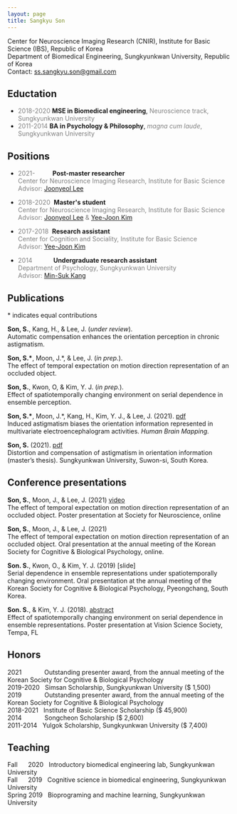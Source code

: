 ```yaml
---
layout: page
title: Sangkyu Son
---
```

Center for Neuroscience Imaging Research (CNIR), Institute for Basic Science (IBS), Republic of Korea <br>
Department of Biomedical Engineering, Sungkyunkwan University, Republic of Korea<br>
Contact: <ss.sangkyu.son@gmail.com>

## Eductation
-  <span style="color:gray">2018-2020</span> **MSE in Biomedical engineering**, <span style="color:gray">Neuroscience track, Sungkyunkwan University</span>
-  <span style="color:gray">2011-2014</span> **BA in Psychology & Philosophy**, <span style="color:gray">*magna cum laude*, Sungkyunkwan University</span>

## Positions
- <span style="color:gray">2021-&nbsp;&nbsp;&nbsp;&nbsp;&nbsp;&nbsp;&nbsp;&nbsp;&nbsp;</span> **Post-master researcher** <br> 
<span style="color:gray">Center for Neuroscience Imaging Research, Institute for Basic Science</span><br>
<span style="color:gray">Advisor: [Joonyeol Lee](https://semoconlab.com/)</span>

- <span style="color:gray">2018-2020&nbsp;</span> **Master's student**<br> 
<span style="color:gray">Center for Neuroscience Imaging Research, Institute for Basic Science</span> <br> 
<span style="color:gray">Advisor: [Joonyeol Lee](https://semoconlab.com/) & [Yee-Joon Kim](https://centers.ibs.re.kr/html/glia_en/people/people_0203.html)</span>

- <span style="color:gray">2017-2018&nbsp;</span> **Research assistant** <br> 
<span style="color:gray">Center for Cognition and Sociality, Institute for Basic Science</span> <br> 
<span style="color:gray">Advisor: [Yee-Joon Kim](https://centers.ibs.re.kr/html/glia_en/people/people_0203.html)</span>

- <span style="color:gray">2014&nbsp;&nbsp;&nbsp;&nbsp;&nbsp;&nbsp;&nbsp;&nbsp;&nbsp;&nbsp;&nbsp;</span> **Undergraduate research assistant** <br> 
<span style="color:gray">Department of Psychology, Sungkyunkwan University</span> <br> 
<span style="color:gray">Advisor: [Min-Suk Kang](https://sites.google.com/view/vcnlskku/vcnl-lab)</span>

## Publications
\* indicates equal contributions

**Son, S.**, Kang, H., & Lee, J. (*under review*). <br>
Automatic compensation enhances the orientation perception in chronic astigmatism. <br>

**Son, S.\***, Moon, J.\*, & Lee, J. (*in prep.*). <br>
The effect of temporal expectation on motion direction representation of an occluded object. <br>

**Son, S.**, Kwon, O, & Kim, Y. J. (*in prep.*). <br> 
Effect of spatiotemporally changing environment on serial dependence in ensemble perception. <br>

**Son, S.\***, Moon, J.\*, Kang, H., Kim, Y. J., & Lee, J. (2021). [pdf](https://onlinelibrary.wiley.com/doi/epdf/10.1002/hbm.25550) <br> 
Induced astigmatism biases the orientation information represented in multivariate electroencephalogram activities. *Human Brain Mapping.* <br>

**Son, S.** (2021). [pdf](https://dcollection.skku.edu/public_resource/pdf/000000161506_20211201123600.pdf)<br>
Distortion and compensation of astigmatism in orientation information (master’s thesis). Sungkyunkwan University, Suwon-si, South Korea. <br>

## Conference presentations
**Son, S.**, Moon, J., & Lee, J. (2021) [video]() <br>
The effect of temporal expectation on motion direction representation of an occluded object. Poster presentation at Society for Neuroscience, online<br>

**Son, S.**, Moon, J., & Lee, J. (2021) <br>
The effect of temporal expectation on motion direction representation of an occluded object. Oral presentation at the annual meeting of the Korean Society for Cognitive & Biological Psychology, online.<br>

**Son. S.**, Kwon, O., & Kim, Y. J. (2019) [slide] <br>
Serial dependence in ensemble representations under spatiotemporally changing environment. Oral presentation at the annual meeting of the Korean Society for Cognitive & Biological Psychology, Pyeongchang, South Korea. <br>

**Son. S.**, & Kim, Y. J. (2018). [abstract](https://jov.arvojournals.org/article.aspx?articleid=2699069) <br>
Effect of spatiotemporally changing environment on serial dependence in ensemble representations. Poster presentation at Vision Science Society, Tempa, FL<br>

## Honors
2021&nbsp;&nbsp;&nbsp;&nbsp;&nbsp;&nbsp;&nbsp;&nbsp;&nbsp;&nbsp;&nbsp;&nbsp;	Outstanding presenter award, from the annual meeting of the Korean Society for Cognitive & Biological Psychology <br>
2019-2020&nbsp;&nbsp;	Simsan Scholarship, Sungkyunkwan University ($ 1,500) <br>
2019&nbsp;&nbsp;&nbsp;&nbsp;&nbsp;&nbsp;&nbsp;&nbsp;&nbsp;&nbsp;&nbsp;&nbsp;	Outstanding presenter award, from the annual meeting of the Korean Society for Cognitive & Biological Psychology <br>
2018-2021&nbsp;&nbsp;	Institute of Basic Science Scholarship ($ 45,900) <br>
2014&nbsp;&nbsp;&nbsp;&nbsp;&nbsp;&nbsp;&nbsp;&nbsp;&nbsp;&nbsp;&nbsp;&nbsp;	Songcheon Scholarship ($ 2,600) <br>
2011-2014&nbsp;&nbsp;	Yulgok Scholarship, Sungkyunkwan University ($ 7,400) <br>

## Teaching
Fall&nbsp;&nbsp;&nbsp;&nbsp;&nbsp; 2020&nbsp;&nbsp;	Introductory biomedical engineering lab, Sungkyunkwan University <br>
Fall&nbsp;&nbsp;&nbsp;&nbsp;&nbsp; 2019&nbsp;&nbsp;	Cognitive science in biomedical engineering, Sungkyunkwan University <br>
Spring 2019&nbsp;&nbsp;	Bioprograming and machine learning, Sungkyunkwan University <br>

